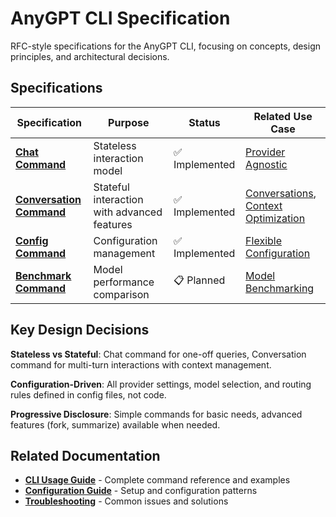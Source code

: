# AnyGPT CLI Specification

RFC-style specifications for the AnyGPT CLI, focusing on concepts, design principles, and architectural decisions.

## Specifications

| Specification | Purpose | Status | Related Use Case |
|---------------|---------|--------|------------------|
| **[Chat Command](./chat.md)** | Stateless interaction model | ✅ Implemented | [Provider Agnostic](../../use-cases/provider-agnostic-chat.md) |
| **[Conversation Command](./conversation.md)** | Stateful interaction with advanced features | ✅ Implemented | [Conversations](../../use-cases/conversations.md), [Context Optimization](../../use-cases/context-optimization.md) |
| **[Config Command](./config.md)** | Configuration management | ✅ Implemented | [Flexible Configuration](../../use-cases/flexible-configuration.md) |
| **[Benchmark Command](./benchmark.md)** | Model performance comparison | 📋 Planned | [Model Benchmarking](../../use-cases/model-benchmarking.md) |

## Key Design Decisions

**Stateless vs Stateful**: Chat command for one-off queries, Conversation command for multi-turn interactions with context management.

**Configuration-Driven**: All provider settings, model selection, and routing rules defined in config files, not code.

**Progressive Disclosure**: Simple commands for basic needs, advanced features (fork, summarize) available when needed.

## Related Documentation

- **[CLI Usage Guide](../../../packages/cli/docs/README.md)** - Complete command reference and examples
- **[Configuration Guide](../features/configuration.md)** - Setup and configuration patterns
- **[Troubleshooting](../../workspace/troubleshooting.md)** - Common issues and solutions
